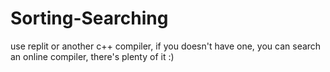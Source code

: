 # Sorting-Searching

use replit or another c++ compiler, if you doesn't have one, you can search an online compiler, there's plenty of it :)
